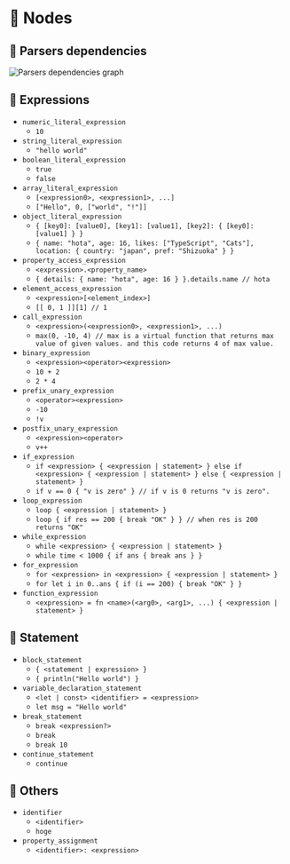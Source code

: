 # 🌴 Nodes

## 🎋 Parsers dependencies

![Parsers dependencies graph](https://github.com/quro-framework/kuro-lang/blob/develop/parsers.drawio.svg)

## 🔢 Expressions

- `numeric_literal_expression`
  - `10`
- `string_literal_expression`
  - `"hello world"`
- `boolean_literal_expression`
  - `true`
  - `false`
- `array_literal_expression`
  - `[<expression0>, <expression1>, ...]`
  - `["Hello", 0, ["world", "!"]]`
- `object_literal_expression`
  - `{ [key0]: [value0], [key1]: [value1], [key2]: { [key0]: [value1] } }`
  - `{ name: "hota", age: 16, likes: ["TypeScript", "Cats"], location: { country: "japan", pref: "Shizuoka" } }`
- `property_access_expression`
  - `<expression>.<property_name>`
  - `{ details: { name: "hota", age: 16 } }.details.name // hota`
- `element_access_expression`
  - `<expression>[<element_index>]`
  - `[[ 0, 1 ]][1] // 1`
- `call_expression`
  - `<expression>(<expression0>, <expression1>, ...)`
  - `max(0, -10, 4) // max is a virtual function that returns max value of given values. and this code returns 4 of max value.`
- `binary_expression`
  - `<expression><operator><expression>`
  - `10 + 2`
  - `2 * 4`
- `prefix_unary_expression`
  - `<operator><expression>`
  - `-10`
  - `!v`
- `postfix_unary_expression`
  - `<expression><operator>`
  - `v++`
- `if_expression`
  - `if <expression> { <expression | statement> } else if <expression> { <expression | statement> } else { <expression | statement> }`
  - `if v == 0 { "v is zero" } // if v is 0 returns "v is zero".`
- `loop_expression`
  - `loop { <expression | statement> }`
  - `loop { if res == 200 { break "OK" } } // when res is 200 returns "OK"`
- `while_expression`
  - `while <expression> { <expression | statement> }`
  - `while time < 1000 { if ans { break ans } }`
- `for_expression`
  - `for <expression> in <expression> { <expression | statement> }`
  - `for let i in 0..ans { if (i == 200) { break "OK" } }`
- `function_expression`
  - `<expression> = fn <name>(<arg0>, <arg1>, ...) { <expression | statement> }`

## 📓 Statement

- `block_statement`
  - `{ <statement | expression> }`
  - `{ println("Hello world") }`
- `variable_declaration_statement`
  - `<let | const> <identifier> = <expression>`
  - `let msg = "Hello world"`
- `break_statement`
  - `break <expression?>`
  - `break`
  - `break 10`
- `continue_statement`
  - `continue`

## 🤔 Others

- `identifier`
  - `<identifier>`
  - `hoge`
- `property_assignment`
  - `<identifier>: <expression>`
